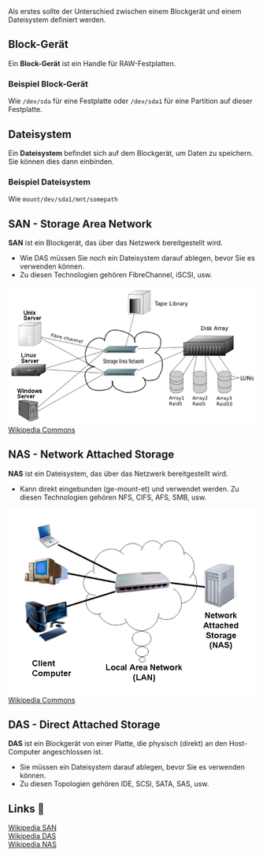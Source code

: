 
Als erstes sollte der Unterschied zwischen einem Blockgerät und einem Dateisystem definiert werden.

## Block-Gerät

Ein **Block-Gerät** ist ein Handle für RAW-Festplatten.  

### Beispiel Block-Gerät

Wie `/dev/sda` für eine Festplatte oder `/dev/sda1` für eine Partition auf dieser Festplatte.

## Dateisystem

Ein **Dateisystem** befindet sich auf dem Blockgerät, um Daten zu speichern. Sie können dies dann einbinden.  

### Beispiel Dateisystem

Wie `mount/dev/sda1/mnt/somepath`

## SAN - Storage Area Network

**SAN** ist ein Blockgerät, das über das Netzwerk bereitgestellt wird.

- Wie DAS müssen Sie noch ein Dateisystem darauf ablegen, bevor Sie es verwenden können.
- Zu diesen Technologien gehören FibreChannel, iSCSI, usw.

![SAN Image](./Schema_SAN_german_V2.png)  
[Wikipedia Commons](https://commons.wikimedia.org/wiki/File:Schema_SAN_german_V2.png)  

## NAS - Network Attached Storage

**NAS** ist ein Dateisystem, das über das Netzwerk bereitgestellt wird.

- Kann direkt eingebunden (ge-mount-et) und verwendet werden.
   Zu diesen Technologien gehören NFS, CIFS, AFS, SMB, usw.

![NAS Diagram](./NAS.png)  
[Wikipedia Commons](https://commons.wikimedia.org/wiki/File:NAS.png)  

## DAS - Direct Attached Storage

**DAS** ist ein Blockgerät von einer Platte, die physisch (direkt) an den Host-Computer angeschlossen ist.

- Sie müssen ein Dateisystem darauf ablegen, bevor Sie es verwenden können.
- Zu diesen Topologien gehören IDE, SCSI, SATA, SAS, usw.

## Links 🔗

[Wikipedia SAN](https://de.wikipedia.org/wiki/Storage_Area_Network)  
[Wikipedia DAS](https://de.wikipedia.org/wiki/Direct_Attached_Storage)  
[Wikipedia NAS](https://de.wikipedia.org/wiki/Network_Attached_Storage)  
